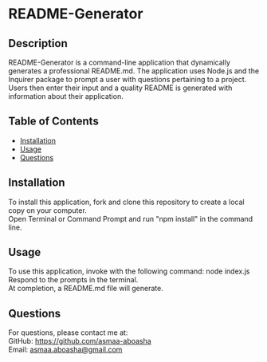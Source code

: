 # README-Generator

## Description 

README-Generator is a command-line application that dynamically generates a professional README.md. The application uses Node.js and the Inquirer package to prompt a user with questions pertaining to a project. Users then enter their input and a quality README is generated with information about their application. 

## Table of Contents

* [Installation](#Installation)
* [Usage](#Usage)
* [Questions](#Questions) 

## Installation 

To install this application, fork and clone this repository to create a local copy on your computer.  
Open Terminal or Command Prompt and run "npm install" in the command line. 

## Usage

To use this application, invoke with the following command: node index.js  
Respond to the prompts in the terminal.  
At completion, a README.md file will generate. 

## Questions 

For questions, please contact me at:  
GitHub: https://github.com/asmaa-aboasha  
Email: asmaa.aboasha@gmail.com



